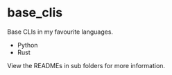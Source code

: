 # base_clis

Base CLIs in my favourite languages.

- Python
- Rust

View the READMEs in sub folders for more information.
